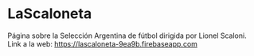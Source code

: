 # LaScaloneta
Página sobre la Selección Argentina de fútbol dirigida por Lionel Scaloni. <br>
Link a la web: https://lascaloneta-9ea9b.firebaseapp.com
